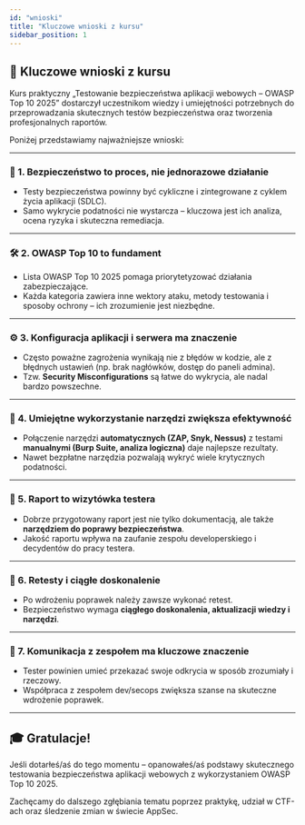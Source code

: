 ```yaml
---
id: "wnioski"
title: "Kluczowe wnioski z kursu"
sidebar_position: 1
---
```


## 🧠 Kluczowe wnioski z kursu

Kurs praktyczny „Testowanie bezpieczeństwa aplikacji webowych – OWASP Top 10 2025” dostarczył uczestnikom wiedzy i umiejętności potrzebnych do przeprowadzania skutecznych testów bezpieczeństwa oraz tworzenia profesjonalnych raportów.

Poniżej przedstawiamy najważniejsze wnioski:

---

### 🔐 1. Bezpieczeństwo to proces, nie jednorazowe działanie

- Testy bezpieczeństwa powinny być cykliczne i zintegrowane z cyklem życia aplikacji (SDLC).
- Samo wykrycie podatności nie wystarcza – kluczowa jest ich analiza, ocena ryzyka i skuteczna remediacja.

---

### 🛠️ 2. OWASP Top 10 to fundament

- Lista OWASP Top 10 2025 pomaga priorytetyzować działania zabezpieczające.
- Każda kategoria zawiera inne wektory ataku, metody testowania i sposoby ochrony – ich zrozumienie jest niezbędne.

---

### ⚙️ 3. Konfiguracja aplikacji i serwera ma znaczenie

- Często poważne zagrożenia wynikają nie z błędów w kodzie, ale z błędnych ustawień (np. brak nagłówków, dostęp do paneli admina).
- Tzw. **Security Misconfigurations** są łatwe do wykrycia, ale nadal bardzo powszechne.

---

### 🧪 4. Umiejętne wykorzystanie narzędzi zwiększa efektywność

- Połączenie narzędzi **automatycznych (ZAP, Snyk, Nessus)** z testami **manualnymi (Burp Suite, analiza logiczna)** daje najlepsze rezultaty.
- Nawet bezpłatne narzędzia pozwalają wykryć wiele krytycznych podatności.

---

### 📄 5. Raport to wizytówka testera

- Dobrze przygotowany raport jest nie tylko dokumentacją, ale także **narzędziem do poprawy bezpieczeństwa**.
- Jakość raportu wpływa na zaufanie zespołu developerskiego i decydentów do pracy testera.

---

### 🔁 6. Retesty i ciągłe doskonalenie

- Po wdrożeniu poprawek należy zawsze wykonać retest.
- Bezpieczeństwo wymaga **ciągłego doskonalenia, aktualizacji wiedzy i narzędzi**.

---

### 💬 7. Komunikacja z zespołem ma kluczowe znaczenie

- Tester powinien umieć przekazać swoje odkrycia w sposób zrozumiały i rzeczowy.
- Współpraca z zespołem dev/secops zwiększa szanse na skuteczne wdrożenie poprawek.

---

## 🎓 Gratulacje!

Jeśli dotarłeś/aś do tego momentu – opanowałeś/aś podstawy skutecznego testowania bezpieczeństwa aplikacji webowych z wykorzystaniem OWASP Top 10 2025.

Zachęcamy do dalszego zgłębiania tematu poprzez praktykę, udział w CTF-ach oraz śledzenie zmian w świecie AppSec.

